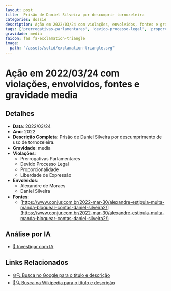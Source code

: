 ```yaml
---
layout: post
title:  Prisão de Daniel Silveira por descumprir tornozeleira
categories: dossie
description: Ação em 2022/03/24 com violações, envolvidos, fontes e gravidade media
tags: ['prerrogativas-parlamentares', 'devido-processo-legal', 'proporcionalidade', 'liberdade-de-expressao', 'alexandre-de-moraes', 'daniel-silveira', 'gravidade-media']
gravidade: media
faicon: fas fa-exclamation-triangle
image:
  path: "/assets/solid/exclamation-triangle.svg"
---
```


# Ação em 2022/03/24 com violações, envolvidos, fontes e gravidade media

## Detalhes
- **Data**: 2022/03/24
- **Ano**: 2022
- **Descrição Completa**: Prisão de Daniel Silveira por descumprimento de uso de tornozeleira.
- **Gravidade**: media <i class="fas fas fa-exclamation-triangle fa-2x"></i>
- **Violações**:
  - Prerrogativas Parlamentares
  - Devido Processo Legal
  - Proporcionalidade
  - Liberdade de Expressão
- **Envolvidos**:
  - Alexandre de Moraes
  - Daniel Silveira
- **Fontes**:
  - [https://www.conjur.com.br/2022-mar-30/alexandre-estipula-multa-manda-bloquear-contas-daniel-silveira2/](https://www.conjur.com.br/2022-mar-30/alexandre-estipula-multa-manda-bloquear-contas-daniel-silveira2/)

## Análise por IA
- [🤖 Investigar com IA](https://www.perplexity.ai/search?q=%22Alexandre%20de%20Moraes%22%20Pris%C3%A3o%20de%20Daniel%20Silveira%20por%20descumprir%20tornozeleira%20Pris%C3%A3o%20de%20Daniel%20Silveira%20por%20descumprimento%20de%20uso%20de%20tornozeleira.%20Prerrogativas%20Parlamentares%20Devido%20Processo%20Legal%20Proporcionalidade%20Liberdade%20de%20Express%C3%A3o%202022%20gravidade%20media)

## Links Relacionados
- [🌐🔍 Busca no Google para o título e descrição](https://www.google.com/search?q=%22Alexandre%20de%20Moraes%22%20Pris%C3%A3o%20de%20Daniel%20Silveira%20por%20descumprir%20tornozeleira%20Pris%C3%A3o%20de%20Daniel%20Silveira%20por%20descumprimento%20de%20uso%20de%20tornozeleira.%20Prerrogativas%20Parlamentares%20Devido%20Processo%20Legal%20Proporcionalidade%20Liberdade%20de%20Express%C3%A3o%202022%20gravidade%20media)
- [📖🔍 Busca na Wikipedia para o título e descrição](https://pt.wikipedia.org/w/index.php?search=%22Alexandre%20de%20Moraes%22%20Pris%C3%A3o%20de%20Daniel%20Silveira%20por%20descumprir%20tornozeleira%20Pris%C3%A3o%20de%20Daniel%20Silveira%20por%20descumprimento%20de%20uso%20de%20tornozeleira.%20Prerrogativas%20Parlamentares%20Devido%20Processo%20Legal%20Proporcionalidade%20Liberdade%20de%20Express%C3%A3o%202022%20gravidade%20media)

